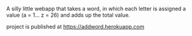A silly little webapp that takes a word, in which each letter is assigned a value (a = 1... z = 26) and adds up the total value.

project is published at https://addword.herokuapp.com
